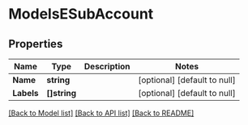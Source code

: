 # ModelsESubAccount

## Properties
Name | Type | Description | Notes
------------ | ------------- | ------------- | -------------
**Name** | **string** |  | [optional] [default to null]
**Labels** | **[]string** |  | [optional] [default to null]

[[Back to Model list]](../README.md#documentation-for-models) [[Back to API list]](../README.md#documentation-for-api-endpoints) [[Back to README]](../README.md)


